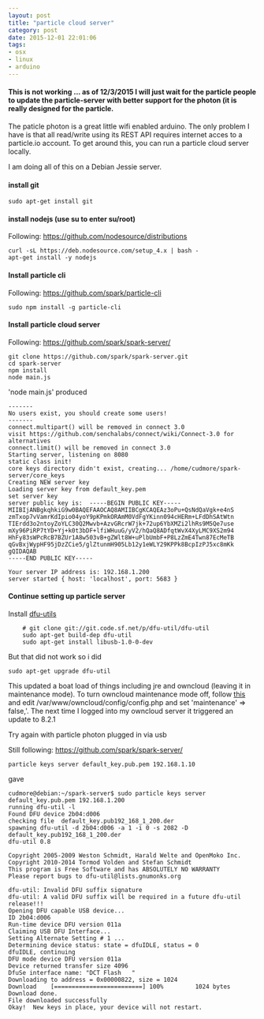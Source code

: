 ```yaml
---
layout: post
title: "particle cloud server"
category: post
date: 2015-12-01 22:01:06
tags:
- osx
- linux
- arduino
---
```


#### This is not working ... as of 12/3/2015 I will just wait for the particle people to update the particle-server with better support for the photon (it is really designed for the particle.

The paticle photon is a great little wifi enabled arduino. The only problem I have is that all read/write using its REST API requires internet acces to a particle.io account. To get around this, you can run a particle cloud server locally.

I am doing all of this on a Debian Jessie server.

#### install git
~~~
sudo apt-get install git
~~~

#### install nodejs (use su to enter su/root)
Following: https://github.com/nodesource/distributions

~~~
curl -sL https://deb.nodesource.com/setup_4.x | bash -
apt-get install -y nodejs
~~~

#### Install particle cli
Following: https://github.com/spark/particle-cli

~~~
sudo npm install -g particle-cli
~~~

#### Install particle cloud server
Following: https://github.com/spark/spark-server/

~~~
git clone https://github.com/spark/spark-server.git
cd spark-server
npm install
node main.js
~~~

'node main.js' produced

~~~
-------
No users exist, you should create some users!
-------
connect.multipart() will be removed in connect 3.0
visit https://github.com/senchalabs/connect/wiki/Connect-3.0 for alternatives
connect.limit() will be removed in connect 3.0
Starting server, listening on 8080
static class init!
core keys directory didn't exist, creating... /home/cudmore/spark-server/core_keys
Creating NEW server key
Loading server key from default_key.pem
set server key
server public key is:  -----BEGIN PUBLIC KEY-----
MIIBIjANBgkqhkiG9w0BAQEFAAOCAQ8AMIIBCgKCAQEAz3oPu+QsNdQaVgk+e4nS
zmTxop7vVamrKdIpio04yoY9pKPmkORAmM0VdFgYKinn094cHERm+LFdDhSAtWtn
TIErdd3o2ntoyZoYLC30Q2Mwvb+AzvGRcrW7jk+72up6YbXMZi2lhRs9M5Qe7use
mXy96PiRP7tYD+Yj+k0t3bDF+lfiWHuuG/yV2/hQaQ8ADfqtWvX4XyLMC9XS2m94
HhFy83sWPcRcB7BZUr1A8w503vB+gZWlt8W+uPlbUmbF+P8LzZmE4Twn87EcMeTB
qGvBxjWypHF95jDzZCie5/glZtunmH905Lb12y1eWLY29KPPk8BcpIzPJ5xc8mKk
gQIDAQAB
-----END PUBLIC KEY-----

Your server IP address is: 192.168.1.200
server started { host: 'localhost', port: 5683 }

~~~

#### Continue setting up particle server
Install [dfu-utils](http://dfu-util.sourceforge.net)

~~~
	# git clone git://git.code.sf.net/p/dfu-util/dfu-util
	sudo apt-get build-dep dfu-util
	sudo apt-get install libusb-1.0-0-dev
~~~

But that did not work so i did

~~~
sudo apt-get upgrade dfu-util
~~~

This updated a boat load of things including jre and owncloud (leaving it in maintenance mode). To turn owncloud maintenance mode off, follow [this](https://doc.owncloud.org/server/8.0/admin_manual/maintenance/enable_maintenance.html) and edit /var/www/owncloud/config/config.php and set 'maintenance' => false,'. The next time I logged into my owncloud server it triggered an update to 8.2.1


Try again with particle photon plugged in via usb

Still following: https://github.com/spark/spark-server/


~~~
particle keys server default_key.pub.pem 192.168.1.10
~~~

gave

~~~
cudmore@debian:~/spark-server$ sudo particle keys server default_key.pub.pem 192.168.1.200
running dfu-util -l
Found DFU device 2b04:d006
checking file  default_key.pub192_168_1_200.der
spawning dfu-util -d 2b04:d006 -a 1 -i 0 -s 2082 -D default_key.pub192_168_1_200.der
dfu-util 0.8

Copyright 2005-2009 Weston Schmidt, Harald Welte and OpenMoko Inc.
Copyright 2010-2014 Tormod Volden and Stefan Schmidt
This program is Free Software and has ABSOLUTELY NO WARRANTY
Please report bugs to dfu-util@lists.gnumonks.org

dfu-util: Invalid DFU suffix signature
dfu-util: A valid DFU suffix will be required in a future dfu-util release!!!
Opening DFU capable USB device...
ID 2b04:d006
Run-time device DFU version 011a
Claiming USB DFU Interface...
Setting Alternate Setting # 1 ...
Determining device status: state = dfuIDLE, status = 0
dfuIDLE, continuing
DFU mode device DFU version 011a
Device returned transfer size 4096
DfuSe interface name: "DCT Flash   "
Downloading to address = 0x00000822, size = 1024
Download	[=========================] 100%         1024 bytes
Download done.
File downloaded successfully
Okay!  New keys in place, your device will not restart.
~~~
